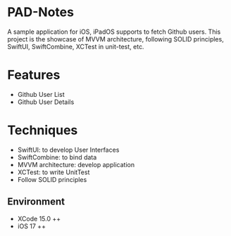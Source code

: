 # PAD-Notes
A sample application for iOS, iPadOS supports to fetch Github users.
This project is the showcase of MVVM architecture, following SOLID principles, SwiftUI, SwiftCombine, XCTest in unit-test, etc.

# Features 
- Github User List
- Github User Details
    
# Techniques
- SwiftUI: to develop User Interfaces
- SwiftCombine: to bind data
- MVVM architecture: develop application
- XCTest: to write UnitTest
- Follow SOLID principles

## Environment
- XCode 15.0 ++
- iOS 17 ++
